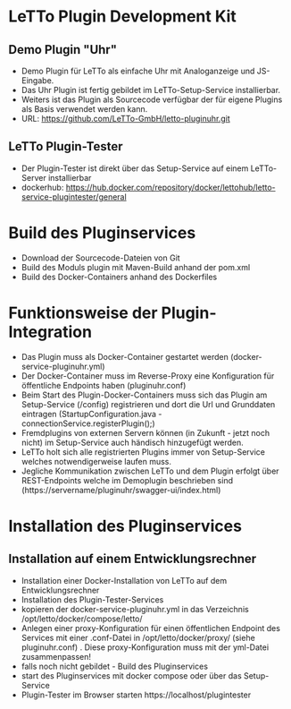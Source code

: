# LeTTo Plugin Development Kit
## Demo Plugin "Uhr"
* Demo Plugin für LeTTo als einfache Uhr mit Analoganzeige und JS-Eingabe.
* Das Uhr Plugin ist fertig gebildet im LeTTo-Setup-Service installierbar.
* Weiters ist das Plugin als Sourcecode verfügbar der für eigene Plugins als Basis verwendet werden kann.
* URL: https://github.com/LeTTo-GmbH/letto-pluginuhr.git

## LeTTo Plugin-Tester
* Der Plugin-Tester ist direkt über das Setup-Service auf einem LeTTo-Server installierbar
* dockerhub: https://hub.docker.com/repository/docker/lettohub/letto-service-plugintester/general

# Build des Pluginservices
* Download der Sourcecode-Dateien von Git
* Build des Moduls plugin mit Maven-Build anhand der pom.xml
* Build des Docker-Containers anhand des Dockerfiles

# Funktionsweise der Plugin-Integration
* Das Plugin muss als Docker-Container gestartet werden (docker-service-pluginuhr.yml)
* Der Docker-Container muss im Reverse-Proxy eine Konfiguration für öffentliche Endpoints haben (pluginuhr.conf)
* Beim Start des Plugin-Docker-Containers muss sich das Plugin am Setup-Service (/config) registrieren und dort die Url und Grunddaten eintragen (StartupConfiguration.java - connectionService.registerPlugin();)
* Fremdplugins von externen Servern können (in Zukunft - jetzt noch nicht) im Setup-Service auch händisch hinzugefügt werden.
* LeTTo holt sich alle registrierten Plugins immer von Setup-Service welches notwendigerweise laufen muss.
* Jegliche Kommunikation zwischen LeTTo und dem Plugin erfolgt über REST-Endpoints welche im Demoplugin beschrieben sind (https://servername/pluginuhr/swagger-ui/index.html)

# Installation des Pluginservices
## Installation auf einem Entwicklungsrechner
* Installation einer Docker-Installation von LeTTo auf dem Entwicklungsrechner
* Installation des Plugin-Tester-Services
* kopieren der docker-service-pluginuhr.yml in das Verzeichnis
  /opt/letto/docker/compose/letto/
* Anlegen einer proxy-Konfiguration für einen öffentlichen Endpoint des Services mit einer .conf-Datei in /opt/letto/docker/proxy/ (siehe pluginuhr.conf) . Diese proxy-Konfiguration muss mit der yml-Datei zusammenpassen!
* falls noch nicht gebildet - Build des Pluginservices
* start des Pluginservices mit docker compose oder über das Setup-Service
* Plugin-Tester im Browser starten https://localhost/plugintester





